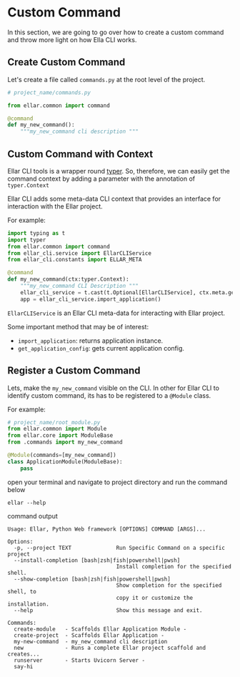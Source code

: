 # **Custom Command**
In this section, we are going to go over how to create a custom command and throw more light on how Ella CLI works.

## Create Custom Command
Let's create a file called `commands.py` at the root level of the project.

```python
# project_name/commands.py

from ellar.common import command

@command
def my_new_command():
    """my_new_command cli description """
```

## Custom Command with Context

Ellar CLI tools is a wrapper round [typer](https://typer.tiangolo.com/).
So, therefore, we can easily get the command context by adding a parameter with the annotation of `typer.Context`

Ellar CLI adds some meta-data CLI context that provides an interface for interaction with the Ellar project.

For example:

```python
import typing as t
import typer
from ellar.common import command
from ellar_cli.service import EllarCLIService
from ellar_cli.constants import ELLAR_META

@command
def my_new_command(ctx:typer.Context):
    """my_new_command CLI Description """
    ellar_cli_service = t.cast(t.Optional[EllarCLIService], ctx.meta.get(ELLAR_META))
    app = ellar_cli_service.import_application()
```
`EllarCLIService` is an Ellar CLI meta-data for interacting with Ellar project.

Some important method that may be of interest:

- `import_application`: returns application instance.
- `get_application_config`: gets current application config.

## Register a Custom Command

Lets, make the `my_new_command` visible on the CLI.
In other for Ellar CLI to identify custom command, its has to be registered to a `@Module` class.

For example:

```python
# project_name/root_module.py
from ellar.common import Module
from ellar.core import ModuleBase
from .commands import my_new_command

@Module(commands=[my_new_command])
class ApplicationModule(ModuleBase):
    pass
```

open your terminal and navigate to project directory and run the command below
```shell
ellar --help
```

command output
```shell
Usage: Ellar, Python Web framework [OPTIONS] COMMAND [ARGS]...

Options:
  -p, --project TEXT              Run Specific Command on a specific project
  --install-completion [bash|zsh|fish|powershell|pwsh]
                                  Install completion for the specified shell.
  --show-completion [bash|zsh|fish|powershell|pwsh]
                                  Show completion for the specified shell, to
                                  copy it or customize the installation.
  --help                          Show this message and exit.

Commands:
  create-module   - Scaffolds Ellar Application Module -
  create-project  - Scaffolds Ellar Application -
  my-new-command  - my_new_command cli description
  new             - Runs a complete Ellar project scaffold and creates...
  runserver       - Starts Uvicorn Server -
  say-hi 
```
